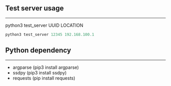 ## Test server usage

---

python3 test_server UUID LOCATION

```python
python3 test_server 12345 192.168.100.1
```

## Python dependency 

---

 - argparse (pip3 install argparse)
 - ssdpy (pip3 install ssdpy)
 - requests (pip install requests)